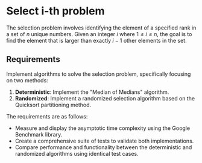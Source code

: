 # Select i-th problem
The selection problem involves identifying the element of a specified rank in a set of $n$ unique numbers. Given an integer $i$ where $1 \leq i \leq n$, the goal is to find the element that is larger than exactly $i-1$ other elements in the set.

## Requirements
Implement algorithms to solve the selection problem, specifically focusing on two methods:
1. **Deterministic**: Implement the "Median of Medians" algorithm.
2. **Randomized**: Implement a randomized selection algorithm based on the Quicksort partitioning method.

The requirements are as follows:
- Measure and display the asymptotic time complexity using the Google Benchmark library.
- Create a comprehensive suite of tests to validate both implementations.
- Compare performance and functionality between the deterministic and randomized algorithms using identical test cases.

